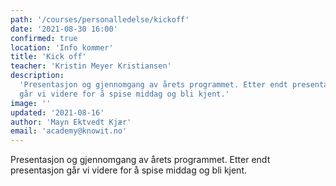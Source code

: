 ```yaml
---
path: '/courses/personalledelse/kickoff'
date: '2021-08-30 16:00'
confirmed: true
location: 'Info kommer'
title: 'Kick off'
teacher: 'Kristin Meyer Kristiansen'
description:
  'Presentasjon og gjennomgang av årets programmet. Etter endt presentasjon
  går vi videre for å spise middag og bli kjent.'
image: ''
updated: '2021-08-16'
author: 'Mayn Ektvedt Kjær'
email: 'academy@knowit.no'
---
```


Presentasjon og gjennomgang av årets programmet. Etter endt presentasjon går
vi videre for å spise middag og bli kjent.
